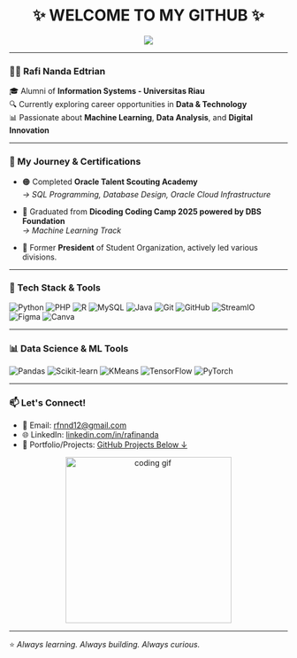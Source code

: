 <h1 align="center">✨ WELCOME TO MY GITHUB ✨</h1>

<p align="center">
  <img src="https://readme-typing-svg.herokuapp.com?color=F7C331&center=true&lines=Hi+I'm+Rafi+Nanda;Alumni+Universitas+Riau;Passionate+about+Data+%26+ML;Let’s+Build+Something+Awesome!">
</p>

---

### 👨‍💻 Rafi Nanda Edtrian

🎓 Alumni of **Information Systems - Universitas Riau**  
🔍 Currently exploring career opportunities in **Data & Technology**  
📊 Passionate about **Machine Learning**, **Data Analysis**, and **Digital Innovation**

---

### 🚀 My Journey & Certifications

- 🟠 Completed **Oracle Talent Scouting Academy**  
  _→ SQL Programming, Database Design, Oracle Cloud Infrastructure_

- 🔵 Graduated from **Dicoding Coding Camp 2025 powered by DBS Foundation**  
  _→ Machine Learning Track_

- 👥 Former **President** of Student Organization, actively led various divisions.

---

### 🧠 Tech Stack & Tools

![Python](https://img.shields.io/badge/-Python-3776AB?style=flat&logo=python&logoColor=white)
![PHP](https://img.shields.io/badge/-PHP-777BB4?style=flat&logo=php&logoColor=white)
![R](https://img.shields.io/badge/-R-276DC3?style=flat&logo=r&logoColor=white)
![MySQL](https://img.shields.io/badge/-MySQL-4479A1?style=flat&logo=mysql&logoColor=white)
![Java](https://img.shields.io/badge/-Java-007396?style=flat&logo=java&logoColor=white)
![Git](https://img.shields.io/badge/-Git-F05032?style=flat&logo=git&logoColor=white)
![GitHub](https://img.shields.io/badge/-GitHub-181717?style=flat&logo=github&logoColor=white)
![StreamIO](https://img.shields.io/badge/-Stream.io-0A0A0A?style=flat)
![Figma](https://img.shields.io/badge/-Figma-F24E1E?style=flat&logo=figma&logoColor=white)
![Canva](https://img.shields.io/badge/-Canva-00C4CC?style=flat&logo=canva&logoColor=white)

---

### 📊 Data Science & ML Tools

![Pandas](https://img.shields.io/badge/-Pandas-150458?style=flat&logo=pandas&logoColor=white)
![Scikit-learn](https://img.shields.io/badge/-Scikit--learn-F7931E?style=flat&logo=scikit-learn&logoColor=white)
![KMeans](https://img.shields.io/badge/-KMeans-003366?style=flat)
![TensorFlow](https://img.shields.io/badge/-TensorFlow-FF6F00?style=flat&logo=tensorflow&logoColor=white)
![PyTorch](https://img.shields.io/badge/-PyTorch-EE4C2C?style=flat&logo=pytorch&logoColor=white)

---

### 📫 Let's Connect!

- 📧 Email: rfnnd12@gmail.com  
- 🌐 LinkedIn: [linkedin.com/in/rafinanda](https://www.linkedin.com/in/rfnnd12) 
- 💼 Portfolio/Projects: [GitHub Projects Below ↓](#)

<p align="center">
  <img src="https://media.giphy.com/media/qgQUggAC3Pfv687qPC/giphy.gif" width="300" alt="coding gif">
</p>

---

⭐ *Always learning. Always building. Always curious.*
